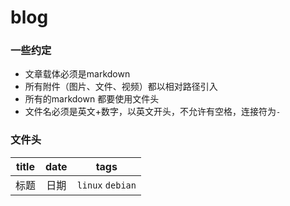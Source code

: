 # blog

### 一些约定



* 文章载体必须是markdown
* 所有附件（图片、文件、视频）都以相对路径引入
* 所有的markdown 都要使用文件头
* 文件名必须是英文+数字，以英文开头，不允许有空格，连接符为`-`



### 文件头

| title | date |       tags       |
| :---: | :--: | :--------------: |
| 标题  | 日期 | `linux` `debian` |

